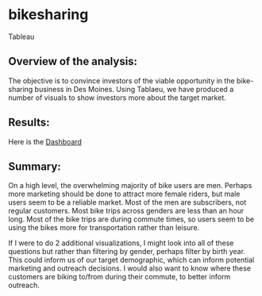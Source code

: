 # bikesharing
Tableau


## Overview of the analysis: 
The objective is to convince investors of the viable opportunity in the bike-sharing business in Des Moines. Using Tablaeu, we have produced a number of visuals to show investors more about the target market.


## Results: 
Here is the [Dashboard](https://public.tableau.com/profile/madelyn.mathai#!/vizhome/Challenge_16151828806170/Module14?publish=yes)

## Summary: 
On a high level, the overwhelming majority of bike users are men. Perhaps more marketing should be done to attract more female riders, but male users seem to be a reliable market. Most of the men are subscribers, not regular customers. Most bike trips across genders are less than an hour long. Most of the bike trips are during commute times, so users seem to be using the bikes more for transportation rather than leisure.

If I were to do 2 additional visualizations, I might look into all of these questions but rather than filtering by gender, perhaps filter by birth year. This could inform us of our target demographic, which can inform potential marketing and outreach decisions. I would also want to know where these customers are biking to/from during their commute, to better inform outreach.
